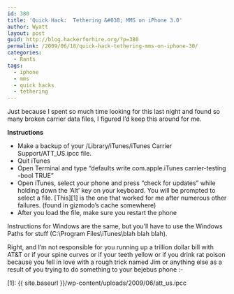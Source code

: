 ```yaml
---
id: 380
title: 'Quick Hack:  Tethering &#038; MMS on iPhone 3.0'
author: Wyatt
layout: post
guid: http://blog.hackerforhire.org/?p=380
permalink: /2009/06/18/quick-hack-tethering-mms-on-iphone-30/
categories:
  - Rants
tags:
  - iphone
  - mms
  - quick hacks
  - tethering
---
```

Just because I spent so much time looking for this last night and found so many broken carrier data files, I figured I&#8217;d keep this around for me.

**Instructions**

  * Make a backup of your /Library/iTunes/iTunes Carrier Support/ATT_US.ipcc file.
  * Quit iTunes
  * Open Terminal and type &#8220;defaults write com.apple.iTunes carrier-testing -bool TRUE&#8221;
  * Open iTunes, select your phone and press &#8220;check for updates&#8221; while holding down the &#8216;Alt&#8217; key on your keyboard. You will be prompted to select a file. [This][1] is the one that worked for me after numerous other failures. (found in gizmodo&#8217;s cache somewhere)
  * After you load the file, make sure you restart the phone

Instructions for Windows are the same, but you&#8217;ll have to use the Windows Paths for stuff (C:\Program Files\iTunes\blah blah blah).

Right, and I&#8217;m not responsible for you running up a trillion dollar bill with AT&T or if your spine curves or if your teeth yellow or if you drink rat poison because you fell in love with a rough trick named Jim or anything else as a result of you trying to do something to your bejebus phone <img src="http://blog.hackerforhire.org/wp-includes/images/smilies/simple-smile.png" alt=":-)" class="wp-smiley" style="height: 1em; max-height: 1em;" />

 [1]: {{ site.baseurl }}/wp-content/uploads/2009/06/att_us.ipcc